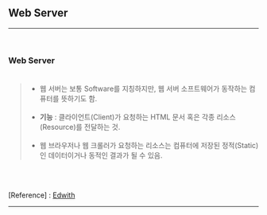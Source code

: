 Web Server
----------

---

<br>

### Web Server<br><br>

> -	웹 서버는 보통 Software를 지칭하지만, 웹 서버 소프트웨어가 동작하는 컴퓨터를 뜻하기도 함.<br><br>
> -	**기능** : 클라이언트(Client)가 요청하는 HTML 문서 혹은 각종 리소스(Resource)를 전달하는 것.<br><br>
> -	웹 브라우저나 웹 크롤러가 요청하는 리소스는 컴퓨터에 저장된 정적(Static)인 데이터이거나 동적인 결과가 될 수 있음.

<br><br>

[Reference] : [Edwith](https://www.edwith.org/boostcourse-web/lecture/16665/)

---
